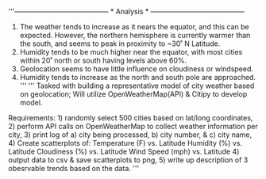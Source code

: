 '''––––––––––––––––––––––––––– * Analysis * –––––––––––––––––––––––––––
1) The weather tends to increase as it nears the equator, and this can be expected.
   However, the northern hemisphere is currently warmer than the south, and seems to peak
   in proximity to ~30˚ N Latitude.
2) Humidity tends to be much higher near the equator, with most cities
   within 20˚ north or south having levels above 60%.
3) Geolocation seems to have little influence on cloudiness or windspeed.
4) Humidity tends to increase as the north and south pole are approached.
'''
'''
Tasked with building a representative model of city weather based on geolocation;
Will utilize OpenWeatherMap(API) & Citipy to develop model.

Requirements:
    1) randomly select 500 cities based on lat/long coordinates,
    2) perform API calls on OpenWeatherMap to collect weather information per city,
    3) print log of a) city being processed, b) city number, & c) city name,
    4) Create scatterplots of:
            Temperature (F) vs. Latitude
            Humidity (%) vs. Latitude
            Cloudiness (%) vs. Latitude
            Wind Speed (mph) vs. Latitude
    4) output data to csv & save scatterplots to png,
    5) write up description of 3 obesrvable trends based on the data.
'''
